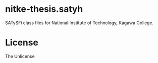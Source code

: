 # nitke-thesis.satyh
SATySFi class files for National Institute of Technology, Kagawa College.

# License

The Unlicense
